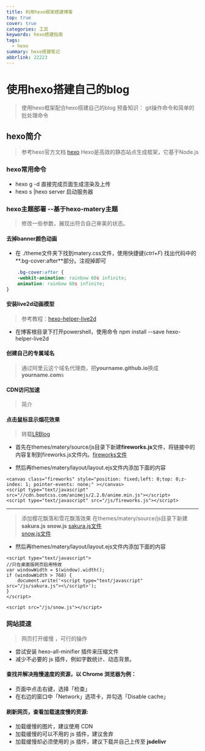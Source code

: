 ```yaml
---
title: 利用hexo框架搭建博客
top: true
cover: true
categories: 工具
keywords: hexo搭建指南
tags:
  - hexo
summary: hexo搭建笔记
abbrlink: 22223
---
```








# 使用hexo搭建自己的blog

> 使用hexo框架配合hexo搭建自己的blog
> 预备知识： git操作命令和简单的批处理命令



## hexo简介
> 参考hexo官方文档 [hexo](https://hexo.io/zh-cn/docs/ )
> Hexo是高效的静态站点生成框架，它基于Node.js

### hexo常用命令


* hexo g -d 	直接完成页面生成渲染及上传
* hexo s |hexo server   启动服务器



### hexo主题部署 --基于hexo-matery主题

> 修改一些参数，展现出符合自己审美的状态。


#### 去掉banner颜色动画

* 在 ./theme文件夹下找到matery.css文件，使用快捷键(*ctrl+F*) 找出代码中的**.bg-cover:after**部分。注视掉即可

```css
	.bg-cover:after {
    -webkit-animation: rainbow 60s infinite;
    animation: rainbow 60s infinite;
} 

```
#### 安装live2d动画模型

> 参考教程：[hexo-helper-live2d]("https://github.com/EYHN/hexo-helper-live2d/blob/master/README.zh-CN.md")

* 在博客根目录下打开powershell，使用命令  npm install --save hexo-helper-live2d



#### 创建自己的专属域名

> 通过阿里云这个域名代理商，把**yourname.github.io**换成**yourname.com**s

#### CDN访问加速
> 简介


#### 点击鼠标显示烟花效果
> 转载[LRBlog]("https://liuruibin.com/posts/64eb.html")

* 首先在themes/matery/source/js目录下新建**fireworks.js**文件，将链接中的内容复制到fireworks.js文件内。[fireworks文件](https://cdn.jsdelivr.net/gh/Yafine/cdn@3.2.5/source/js/fireworks.js)

* 然后再themes/matery/layout/layout.ejs文件内添加下面的内容

```ejs
<canvas class="fireworks" style="position: fixed;left: 0;top: 0;z-index: 1; pointer-events: none;" ></canvas> 
<script type="text/javascript" src="//cdn.bootcss.com/animejs/2.2.0/anime.min.js"></script> 
<script type="text/javascript" src="/js/fireworks.js"></script>
```
***

> 添加樱花飘落和雪花飘落效果 在themes/matery/source/js目录下新建**sakura.js** **snow.js**   [sakura.js文件]("https://cdn.jsdelivr.net/gh/Yafine/cdn@3.2.5/source/js/sakura.js")  
[snow.js文件]("https://cdn.jsdelivr.net/gh/Yafine/cdn@3.2.5/source/js/snow1.js")

*  然后再themes/matery/layout/layout.ejs文件内添加下面的内容
```ejs 
<script type="text/javascript">
//只在桌面版网页启用特效
var windowWidth = $(window).width();
if (windowWidth > 768) {
    document.write('<script type="text/javascript" src="/js/sakura.js"><\/script>');
}
</script>

<script src="/js/snow.js"></script>
```


### 网站提速

> 网页打开缓慢 ，可行的操作

* 	尝试安装 hexo-all-minifier 插件来压缩文件
*	减少不必要的 js 插件，例如字数统计、动态背景。
#### 查找并解决拖慢速度的资源，以 Chrome 浏览器为例：
* 页面中点击右键，选择「检查」
* 在右边的窗口中「Network」选项卡，并勾选「Disable cache」
####  刷新网页，查看加载速度慢的资源:
* 加载缓慢的图片，建议使用 CDN
* 加载缓慢的可以不用的 js 插件，建议舍弃
* 加载缓慢却必须使用的 js 插件，建议下载并自己上传至 **jsdelivr**